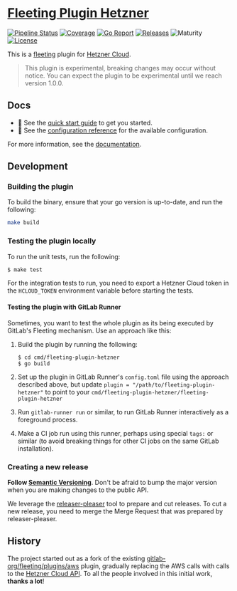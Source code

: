 # [Fleeting Plugin Hetzner](https://gitlab.com/hetznercloud/fleeting-plugin-hetzner)

[![Pipeline Status](https://gitlab.com/hetznercloud/fleeting-plugin-hetzner/badges/main/pipeline.svg)](https://gitlab.com/hetznercloud/fleeting-plugin-hetzner/-/pipelines?scope=branches&ref=main)
[![Coverage](https://codecov.io/gl/hetznercloud/fleeting-plugin-hetzner/graph/badge.svg?token=ZUMV13U94Z)](https://codecov.io/gl/hetznercloud/fleeting-plugin-hetzner)
[![Go Report](https://goreportcard.com/badge/gitlab.com/hetznercloud/fleeting-plugin-hetzner)](https://goreportcard.com/report/gitlab.com/hetznercloud/fleeting-plugin-hetzner)
[![Releases](https://img.shields.io/gitlab/v/release/hetznercloud%2Ffleeting-plugin-hetzner)](https://gitlab.com/hetznercloud/fleeting-plugin-hetzner/-/releases)
![Maturity](https://img.shields.io/badge/maturity-experiment-orange)
[![License](https://img.shields.io/gitlab/license/hetznercloud%2Ffleeting-plugin-hetzner)](https://gitlab.com/hetznercloud/fleeting-plugin-hetzner/-/blob/main/LICENSE)

This is a [fleeting](https://gitlab.com/gitlab-org/fleeting/fleeting) plugin for [Hetzner Cloud](https://www.hetzner.com/cloud/).

> This plugin is experimental, breaking changes may occur without notice. You can expect
> the plugin to be experimental until we reach version 1.0.0.

## Docs

- :rocket: See the [quick start guide](docs/guides/quickstart.md) to get you started.
- :book: See the [configuration reference](docs/references/configuration.md) for the available configuration.

For more information, see the [documentation](docs/).

## Development

### Building the plugin

To build the binary, ensure that your go version is up-to-date, and run the following:

```sh
make build
```

### Testing the plugin locally

To run the unit tests, run the following:

```sh
$ make test
```

For the integration tests to run, you need to export a Hetzner Cloud token in the `HCLOUD_TOKEN` environment variable before starting the tests.

#### Testing the plugin with GitLab Runner

Sometimes, you want to test the whole plugin as its being executed by GitLab's Fleeting mechanism.
Use an approach like this:

1. Build the plugin by running the following:

   ```shell
   $ cd cmd/fleeting-plugin-hetzner
   $ go build
   ```

1. Set up the plugin in GitLab Runner's `config.toml` file using the approach described above, but
   update `plugin = "/path/to/fleeting-plugin-hetzner"` to point to your
   `cmd/fleeting-plugin-hetzner/fleeting-plugin-hetzner`

1. Run `gitlab-runner run` or similar, to run GitLab Runner interactively as a foreground process.

1. Make a CI job run using this runner, perhaps using special `tags:` or similar (to avoid breaking
   things for other CI jobs on the same GitLab installation).

### Creating a new release

**Follow [Semantic Versioning](https://semver.org/)**. Don't be afraid to bump the major version
when you are making changes to the public API.

We leverage the [releaser-pleaser](https://github.com/apricote/releaser-pleaser) tool to
prepare and cut releases. To cut a new release, you need to merge the Merge Request that
was prepared by releaser-pleaser.

## History

The project started out as a fork of the existing [gitlab-org/fleeting/plugins/aws](https://gitlab.com/hetznercloud/fleeting-plugin-hetzner/-/commit/5c71bcde58f5eb1272828bf34051b02510e7f0de) plugin, gradually replacing the AWS calls with calls to the [Hetzner Cloud API](https://github.com/hetznercloud/hcloud-go). To all the people involved in this initial work, **thanks a lot**!
